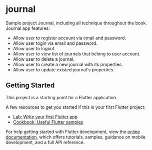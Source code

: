 # journal

Sample project Journal, including all technique throughout the book.
Journal app features:
- Allow user to register account via email and password.
- Allow user togin via email and password.
- Allow user to logout.
- Allow user to view list of journals that belong to user account.
- Allow user to delete a journal.
- Allow user to create a new journal with its properties.
- Allow user to update existed journal's properties.

## Getting Started

This project is a starting point for a Flutter application.

A few resources to get you started if this is your first Flutter project:

- [Lab: Write your first Flutter app](https://docs.flutter.dev/get-started/codelab)
- [Cookbook: Useful Flutter samples](https://docs.flutter.dev/cookbook)

For help getting started with Flutter development, view the
[online documentation](https://docs.flutter.dev/), which offers tutorials,
samples, guidance on mobile development, and a full API reference.

